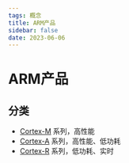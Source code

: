 ```yaml
---
tags: 概念
title: ARM产品
sidebar: false
date: 2023-06-06
---
```

# ARM产品

## 分类

- [Cortex-M](Cortex-M.md) 系列，高性能
- [Cortex-A](Cortex-A.md) 系列，高性能、低功耗
- [Cortex-R](Cortex-R.md) 系列，低功耗、实时